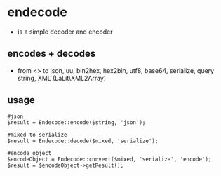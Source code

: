 # endecode
- is a simple decoder and encoder

## encodes + decodes
- from <> to json, uu, bin2hex, hex2bin, utf8, base64, serialize, query string, XML (LaLit\XML2Array)

## usage
```
#json
$result = Endecode::encode($string, 'json');
```
```
#mixed to serialize
$result = Endecode::decode($mixed, 'serialize');
```
```
#encode object
$encodeObject = Endecode::convert($mixed, 'serialize', 'encode');
$result = $encodeObject->getResult();
```